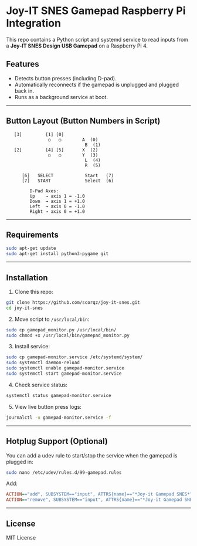 # Joy-IT SNES Gamepad Raspberry Pi Integration

This repo contains a Python script and systemd service to read inputs from a **Joy-IT SNES Design USB Gamepad** on a Raspberry Pi 4.

## Features
- Detects button presses (including D-pad).
- Automatically reconnects if the gamepad is unplugged and plugged back in.
- Runs as a background service at boot.

---

## Button Layout (Button Numbers in Script)

```
   [3]         [1] [0]
                ○   ○        A  (0)
                              B  (1)
   [2]         [4] [5]       X  (2)
                ○   ○        Y  (3)
                              L  (4)
                              R  (5)
 
      [6]   SELECT            Start   (7)
      [7]   START             Select  (6)
      
         D-Pad Axes:
         Up    → axis 1 = -1.0
         Down  → axis 1 = +1.0
         Left  → axis 0 = -1.0
         Right → axis 0 = +1.0
```

---

## Requirements
```bash
sudo apt-get update
sudo apt-get install python3-pygame git
```

---

## Installation
1. Clone this repo:
```bash
git clone https://github.com/scorqz/joy-it-snes.git
cd joy-it-snes
```

2. Move script to `/usr/local/bin`:
```bash
sudo cp gamepad_monitor.py /usr/local/bin/
sudo chmod +x /usr/local/bin/gamepad_monitor.py
```

3. Install service:
```bash
sudo cp gamepad-monitor.service /etc/systemd/system/
sudo systemctl daemon-reload
sudo systemctl enable gamepad-monitor.service
sudo systemctl start gamepad-monitor.service
```

4. Check service status:
```bash
systemctl status gamepad-monitor.service
```

5. View live button press logs:
```bash
journalctl -u gamepad-monitor.service -f
```

---

## Hotplug Support (Optional)
You can add a udev rule to start/stop the service when the gamepad is plugged in:
```bash
sudo nano /etc/udev/rules.d/99-gamepad.rules
```
Add:
```ini
ACTION=="add", SUBSYSTEM=="input", ATTRS{name}=="*Joy-it Gamepad SNES*", RUN+="/bin/systemctl start gamepad-monitor.service"
ACTION=="remove", SUBSYSTEM=="input", ATTRS{name}=="*Joy-it Gamepad SNES*", RUN+="/bin/systemctl stop gamepad-monitor.service"
```

---

## License
MIT License

